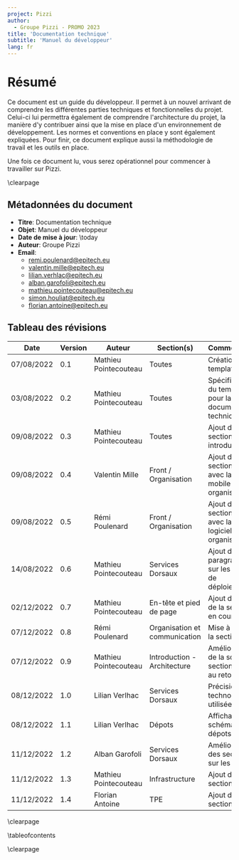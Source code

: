 ```yaml
---
project: Pizzi
author:
  - Groupe Pizzi - PROMO 2023
title: 'Documentation technique'
subtitle: 'Manuel du développeur'
lang: fr
---
```


# Résumé

Ce document est un guide du développeur. Il permet à un nouvel arrivant de
comprendre les différentes parties techniques et fonctionnelles du projet.
Celui-ci lui permettra également de comprendre l'architecture du projet, la
manière d'y contribuer ainsi que la mise en place d'un environnement de
développement. Les normes et conventions en place y sont également expliquées.
Pour finir, ce document explique aussi la méthodologie de travail et les outils
en place.

Une fois ce document lu, vous serez opérationnel pour commencer à travailler
sur Pizzi.

\clearpage

## Métadonnées du document

- **Titre**: Documentation technique
- **Objet**: Manuel du développeur
- **Date de mise à jour**: \today
- **Auteur**: Groupe Pizzi
- **Email**:
  - remi.poulenard@epitech.eu
  - valentin.mille@epitech.eu
  - lilian.verhlac@epitech.eu
  - alban.garofoli@epitech.eu
  - mathieu.pointecouteau@epitech.eu
  - simon.houliat@epitech.eu
  - florian.antoine@epitech.eu

## Tableau des révisions

| **Date**         | **Version**   | **Auteur**            | **Section(s)**                | **Commentaires**                                                  |
| ---------------- | ------------- | --------------------  | ----------------              | ----------------------------                                      |
| 07/08/2022       | 0.1           | Mathieu Pointecouteau | Toutes                        | Création du template                                              |
| 03/08/2022       | 0.2           | Mathieu Pointecouteau | Toutes                        | Spécification du template pour la documentation technique         |
| 09/08/2022       | 0.3           | Mathieu Pointecouteau | Toutes                        | Ajout de la section introduction                                  |
| 09/08/2022       | 0.4           | Valentin Mille        | Front / Organisation          | Ajout de la section front avec la partie mobile et organisation   |
| 09/08/2022       | 0.5           | Rémi Poulenard        | Front / Organisation          | Ajout de la section front avec la partie logiciel et organisation |
| 14/08/2022       | 0.6           | Mathieu Pointecouteau | Services Dorsaux              | Ajout du paragraphe sur les outils de déploiements                |
| 02/12/2022       | 0.7           | Mathieu Pointecouteau | En-tête et pied de page       | Ajout du nom de la section en cours                               |
| 07/12/2022       | 0.8           | Rémi Poulenard        | Organisation et communication | Mise à jour de la section                                         |
| 07/12/2022       | 0.9           | Mathieu Pointecouteau | Introduction - Architecture   | Amélioration de la sous-section suite au retour                   |
| 08/12/2022       | 1.0           | Lilian Verlhac        | Services Dorsaux              | Précision des technologies utilisées                              |
| 08/12/2022       | 1.1           | Lilian Verlhac        | Dépots                        | Affichage d'un schéma des dépots                                  |
| 11/12/2022       | 1.2           | Alban Garofoli        | Services Dorsaux              | Amélioration des sections sur les tests                           |
| 11/12/2022       | 1.3           | Mathieu Pointecouteau | Infrastructure                | Ajout de la section                                               |
| 11/12/2022       | 1.4           | Florian Antoine       | TPE                           | Ajout de la section                                               |

\clearpage

\tableofcontents

\clearpage
